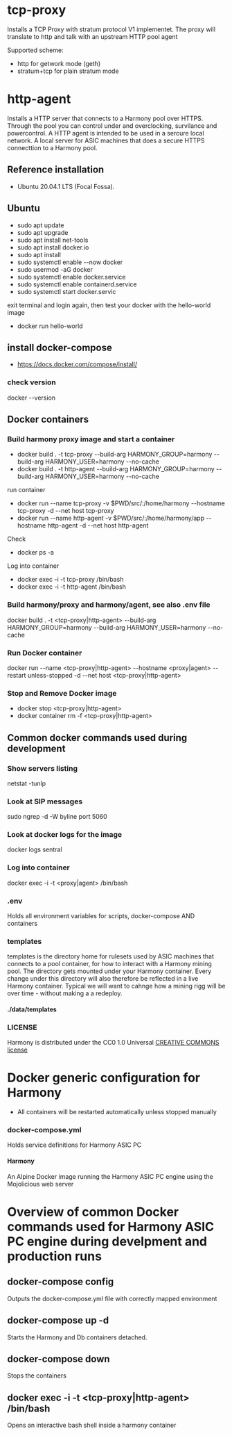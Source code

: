 # tcp-proxy

Installs a TCP Proxy with stratum protocol V1 implementet. The proxy will translate to http and talk with an upstream HTTP pool agent

Supported scheme:

 - http for getwork mode (geth)
 - stratum+tcp for plain stratum mode


# http-agent

Installs a HTTP server that connects to a Harmony pool over HTTPS. Through the pool you can control under and overclocking, survilance and powercontrol. A HTTP agent is intended to be used in a sercure local network. A local server for ASIC machines that does a secure HTTPS connecttion to a Harmony pool.


## Reference installation

 - Ubuntu 20.04.1 LTS (Focal Fossa).

## Ubuntu
 - sudo apt update
 - sudo apt upgrade
 - sudo apt install net-tools
 - sudo apt install docker.io
 - sudo apt install <your choise if editor>
 - sudo systemctl enable --now docker
 - sudo usermod -aG docker <your ubuntu username>
 - sudo systemctl enable docker.service
 - sudo systemctl enable containerd.service
 - sudo systemctl start docker.servic

exit terminal and login again, then test your docker with the hello-world image

- docker run hello-world
 
## install docker-compose

- https://docs.docker.com/compose/install/

### check version

docker --version

## Docker containers

### Build harmony proxy image and start a container


 - docker build . -t tcp-proxy --build-arg HARMONY_GROUP=harmony --build-arg HARMONY_USER=harmony --no-cache
 - docker build . -t http-agent --build-arg HARMONY_GROUP=harmony --build-arg HARMONY_USER=harmony --no-cache

run container

- docker run --name tcp-proxy -v $PWD/src/:/home/harmony --hostname tcp-proxy -d --net host tcp-proxy
- docker run --name http-agent -v $PWD/src/:/home/harmony/app --hostname http-agent -d --net host http-agent

Check 

 - docker ps -a

Log into container

 - docker exec -i -t tcp-proxy /bin/bash
 - docker exec -i -t http-agent /bin/bash


### Build harmony/proxy and harmony/agent, see also .env file 

docker build . -t <tcp-proxy|http-agent> --build-arg HARMONY_GROUP=harmony --build-arg HARMONY_USER=harmony --no-cache  

### 
### Run Docker container
docker run --name <tcp-proxy|http-agent> --hostname <proxy|agent> --restart unless-stopped -d --net host <tcp-proxy|http-agent>
### Stop and Remove Docker image
 - docker stop <tcp-proxy|http-agent>
 - docker container rm -f <tcp-proxy|http-agent>
## Common docker commands used during development
### Show servers listing
netstat -tunlp
### Look at SIP messages 
sudo ngrep -d <your interface> -W byline port 5060
### Look at docker logs for the image
docker logs sentral
### Log into container
docker exec -i -t <proxy|agent> /bin/bash

### .env
Holds all environment variables for scripts, docker-compose AND containers
### templates
templates is the directory home for rulesets used by ASIC machines that connects to a pool container, for how to interact with a Harmony mining pool.
The directory gets mounted under your Harmony container. Every change under this directory will also therefore be reflected in a live Harmony container. Typical we will want to cahnge how a mining rigg will be over time - without making a a redeploy.
#### ./data/templates
### LICENSE
Harmony is distributed under the CC0 1.0 Universal [CREATIVE COMMONS license](LICENSE)
# Docker generic configuration for Harmony
 - All containers will be restarted automatically unless stopped manually
### docker-compose.yml
Holds service definitions for Harmony ASIC PC
#### Harmony
An Alpine Docker image running the Harmony ASIC PC engine using the Mojolicious web server
# Overview of common Docker commands used for Harmony ASIC PC engine during develpment and production runs
## docker-compose config
Outputs the docker-compose.yml file with correctly mapped environment
## docker-compose up -d
Starts the Harmony and Db containers detached.
## docker-compose down
Stops the containers
## docker exec -i -t <tcp-proxy|http-agent> /bin/bash
Opens an interactive bash shell inside a harmony container

